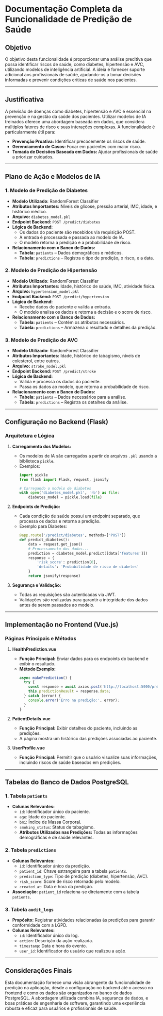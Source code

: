 # Documentação Completa da Funcionalidade de Predição de Saúde

## Objetivo
O objetivo desta funcionalidade é proporcionar uma análise preditiva que possa identificar riscos de saúde, como diabetes, hipertensão e AVC, utilizando modelos de inteligência artificial. A ideia é fornecer suporte adicional aos profissionais de saúde, ajudando-os a tomar decisões informadas e prevenir condições críticas de saúde nos pacientes.

---

## Justificativa
A previsão de doenças como diabetes, hipertensão e AVC é essencial na prevenção e na gestão da saúde dos pacientes. Utilizar modelos de IA treinados oferece uma abordagem baseada em dados, que considera múltiplos fatores de risco e suas interações complexas. A funcionalidade é particularmente útil para:
- **Prevenção Proativa:** Identificar precocemente os riscos de saúde.
- **Gerenciamento de Casos:** Focar em pacientes com maior risco.
- **Tomada de Decisões Baseada em Dados:** Ajudar profissionais de saúde a priorizar cuidados.

---

## Plano de Ação e Modelos de IA

### 1. **Modelo de Predição de Diabetes**
- **Modelo Utilizado:** RandomForest Classifier
- **Atributos Importantes:** Níveis de glicose, pressão arterial, IMC, idade, e histórico médico.
- **Arquivo:** `diabetes_model.pkl`
- **Endpoint Backend:** `POST /predict/diabetes`
- **Lógica de Backend:**
  - Os dados do paciente são recebidos via requisição POST.
  - A entrada é processada e passada ao modelo de IA.
  - O modelo retorna a predição e a probabilidade de risco.
- **Relacionamento com o Banco de Dados:**
  - **Tabela:** `patients` – Dados demográficos e médicos.
  - **Tabela:** `predictions` – Registra o tipo de predição, o risco, e a data.

### 2. **Modelo de Predição de Hipertensão**
- **Modelo Utilizado:** RandomForest Classifier
- **Atributos Importantes:** Idade, histórico de saúde, IMC, atividade física.
- **Arquivo:** `hypertension_model.pkl`
- **Endpoint Backend:** `POST /predict/hypertension`
- **Lógica de Backend:**
  - Recebe dados do paciente e valida a entrada.
  - O modelo analisa os dados e retorna a decisão e o score de risco.
- **Relacionamento com o Banco de Dados:**
  - **Tabela:** `patients` – Contém os atributos necessários.
  - **Tabela:** `predictions` – Armazena o resultado e detalhes da predição.

### 3. **Modelo de Predição de AVC**
- **Modelo Utilizado:** RandomForest Classifier
- **Atributos Importantes:** Idade, histórico de tabagismo, níveis de colesterol, entre outros.
- **Arquivo:** `stroke_model.pkl`
- **Endpoint Backend:** `POST /predict/stroke`
- **Lógica de Backend:**
  - Valida e processa os dados do paciente.
  - Passa os dados ao modelo, que retorna a probabilidade de risco.
- **Relacionamento com o Banco de Dados:**
  - **Tabela:** `patients` – Dados necessários para a análise.
  - **Tabela:** `predictions` – Registra os detalhes da análise.

---

## Configuração no Backend (Flask)

### Arquitetura e Lógica
1. **Carregamento dos Modelos:**
   - Os modelos de IA são carregados a partir de arquivos `.pkl` usando a biblioteca `pickle`.
   - Exemplos:
     ```python
     import pickle
     from flask import Flask, request, jsonify

     # Carregando o modelo de diabetes
     with open('diabetes_model.pkl', 'rb') as file:
         diabetes_model = pickle.load(file)
     ```

2. **Endpoints de Predição:**
   - Cada condição de saúde possui um endpoint separado, que processa os dados e retorna a predição.
   - Exemplo para Diabetes:
     ```python
     @app.route('/predict/diabetes', methods=['POST'])
     def predict_diabetes():
         data = request.get_json()
         # Processamento dos dados...
         prediction = diabetes_model.predict([data['features']])
         response = {
             'risk_score': prediction[0],
             'details': 'Probabilidade de risco de diabetes'
         }
         return jsonify(response)
     ```

3. **Segurança e Validação:**
   - Todas as requisições são autenticadas via JWT.
   - Validações são realizadas para garantir a integridade dos dados antes de serem passados ao modelo.

---

## Implementação no Frontend (Vue.js)

### Páginas Principais e Métodos
1. **HealthPrediction.vue**
   - **Função Principal:** Enviar dados para os endpoints do backend e exibir o resultado.
   - **Método Exemplo:**
     ```javascript
     async makePrediction() {
       try {
         const response = await axios.post('http://localhost:5000/predict/diabetes', this.patientData);
         this.predictionResult = response.data;
       } catch (error) {
         console.error('Erro na predição:', error);
       }
     }
     ```

2. **PatientDetails.vue**
   - **Função Principal:** Exibir detalhes do paciente, incluindo as predições.
   - A página mostra um histórico das predições associadas ao paciente.

3. **UserProfile.vue**
   - **Função Principal:** Permitir que o usuário visualize suas informações, incluindo riscos de saúde baseados em predições.

---

## Tabelas do Banco de Dados PostgreSQL

### 1. **Tabela `patients`**
- **Colunas Relevantes:**
  - `id`: Identificador único do paciente.
  - `age`: Idade do paciente.
  - `bmi`: Índice de Massa Corporal.
  - `smoking_status`: Status de tabagismo.
  - **Atributos Utilizados nas Predições:** Todas as informações demográficas e de saúde relevantes.

### 2. **Tabela `predictions`**
- **Colunas Relevantes:**
  - `id`: Identificador único da predição.
  - `patient_id`: Chave estrangeira para a tabela `patients`.
  - `prediction_type`: Tipo de predição (diabetes, hipertensão, AVC).
  - `risk_score`: Score de risco retornado pelo modelo.
  - `created_at`: Data e hora da predição.
- **Associação:** `patient_id` relaciona-se diretamente com a tabela `patients`.

### 3. **Tabela `audit_logs`**
- **Propósito:** Registrar atividades relacionadas às predições para garantir conformidade com a LGPD.
- **Colunas Relevantes:**
  - `id`: Identificador único do log.
  - `action`: Descrição da ação realizada.
  - `timestamp`: Data e hora do evento.
  - `user_id`: Identificador do usuário que realizou a ação.

---

## Considerações Finais
Esta documentação fornece uma visão abrangente da funcionalidade de predição na aplicação, desde a configuração no backend até o acesso no frontend e como os dados são organizados no banco de dados PostgreSQL. A abordagem utilizada combina IA, segurança de dados, e boas práticas de engenharia de software, garantindo uma experiência robusta e eficaz para usuários e profissionais de saúde.